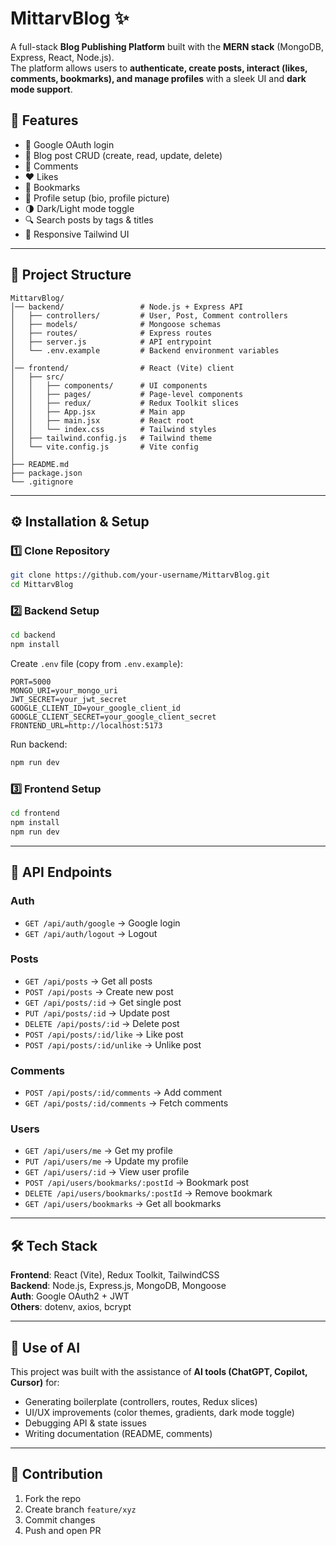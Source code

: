 # MittarvBlog ✨  

A full-stack **Blog Publishing Platform** built with the **MERN stack** (MongoDB, Express, React, Node.js).  
The platform allows users to **authenticate, create posts, interact (likes, comments, bookmarks), and manage profiles** with a sleek UI and **dark mode support**.  

## 🚀 Features  

- 🔐 Google OAuth login  
- 📝 Blog post CRUD (create, read, update, delete)  
- 💬 Comments  
- ❤️ Likes  
- 📌 Bookmarks  
- 👤 Profile setup (bio, profile picture)  
- 🌗 Dark/Light mode toggle  
- 🔍 Search posts by tags & titles  
- 📱 Responsive Tailwind UI  

---

## 📂 Project Structure  

```
MittarvBlog/
│── backend/                 # Node.js + Express API
│   ├── controllers/         # User, Post, Comment controllers
│   ├── models/              # Mongoose schemas
│   ├── routes/              # Express routes
│   ├── server.js            # API entrypoint
│   └── .env.example         # Backend environment variables
│
│── frontend/                # React (Vite) client
│   ├── src/
│   │   ├── components/      # UI components
│   │   ├── pages/           # Page-level components
│   │   ├── redux/           # Redux Toolkit slices
│   │   ├── App.jsx          # Main app
│   │   ├── main.jsx         # React root
│   │   └── index.css        # Tailwind styles
│   ├── tailwind.config.js   # Tailwind theme
│   └── vite.config.js       # Vite config
│
├── README.md
├── package.json
└── .gitignore
```

---

## ⚙️ Installation & Setup  

### 1️⃣ Clone Repository  
```bash
git clone https://github.com/your-username/MittarvBlog.git
cd MittarvBlog
```

### 2️⃣ Backend Setup  
```bash
cd backend
npm install
```

Create `.env` file (copy from `.env.example`):  
```env
PORT=5000
MONGO_URI=your_mongo_uri
JWT_SECRET=your_jwt_secret
GOOGLE_CLIENT_ID=your_google_client_id
GOOGLE_CLIENT_SECRET=your_google_client_secret
FRONTEND_URL=http://localhost:5173
```

Run backend:  
```bash
npm run dev
```

### 3️⃣ Frontend Setup  
```bash
cd frontend
npm install
npm run dev
```

---

## 📡 API Endpoints  

### Auth  
- `GET /api/auth/google` → Google login  
- `GET /api/auth/logout` → Logout  

### Posts  
- `GET /api/posts` → Get all posts  
- `POST /api/posts` → Create new post  
- `GET /api/posts/:id` → Get single post  
- `PUT /api/posts/:id` → Update post  
- `DELETE /api/posts/:id` → Delete post  
- `POST /api/posts/:id/like` → Like post  
- `POST /api/posts/:id/unlike` → Unlike post  

### Comments  
- `POST /api/posts/:id/comments` → Add comment  
- `GET /api/posts/:id/comments` → Fetch comments  

### Users  
- `GET /api/users/me` → Get my profile  
- `PUT /api/users/me` → Update my profile  
- `GET /api/users/:id` → View user profile  
- `POST /api/users/bookmarks/:postId` → Bookmark post  
- `DELETE /api/users/bookmarks/:postId` → Remove bookmark  
- `GET /api/users/bookmarks` → Get all bookmarks  

---

## 🛠️ Tech Stack  

**Frontend**: React (Vite), Redux Toolkit, TailwindCSS  
**Backend**: Node.js, Express.js, MongoDB, Mongoose  
**Auth**: Google OAuth2 + JWT  
**Others**: dotenv, axios, bcrypt  

---

## 🤖 Use of AI  

This project was built with the assistance of **AI tools (ChatGPT, Copilot, Cursor)** for:  
- Generating boilerplate (controllers, routes, Redux slices)  
- UI/UX improvements (color themes, gradients, dark mode toggle)  
- Debugging API & state issues  
- Writing documentation (README, comments)  

---

## 📌 Contribution  

1. Fork the repo  
2. Create branch `feature/xyz`  
3. Commit changes  
4. Push and open PR  
